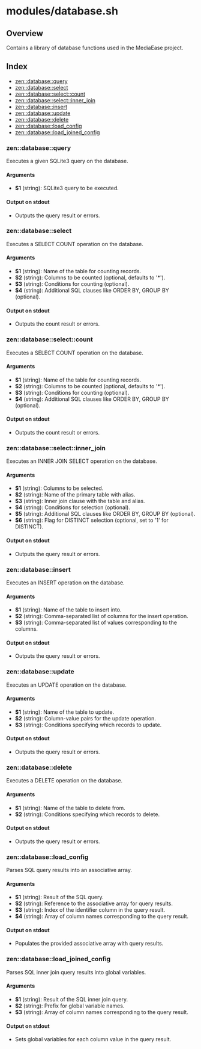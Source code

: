 # modules/database.sh

## Overview

Contains a library of database functions used in the MediaEase project.

## Index

* [zen::database::query](#zendatabasequery)
* [zen::database::select](#zendatabaseselect)
* [zen::database::select::count](#zendatabaseselectcount)
* [zen::database::select::inner_join](#zendatabaseselectinnerjoin)
* [zen::database::insert](#zendatabaseinsert)
* [zen::database::update](#zendatabaseupdate)
* [zen::database::delete](#zendatabasedelete)
* [zen::database::load_config](#zendatabaseloadconfig)
* [zen::database::load_joined_config](#zendatabaseloadjoinedconfig)

### zen::database::query

Executes a given SQLite3 query on the database.

#### Arguments

* **$1** (string): SQLite3 query to be executed.

#### Output on stdout

* Outputs the query result or errors.

### zen::database::select

Executes a SELECT COUNT operation on the database.

#### Arguments

* **$1** (string): Name of the table for counting records.
* **$2** (string): Columns to be counted (optional, defaults to '*').
* **$3** (string): Conditions for counting (optional).
* **$4** (string): Additional SQL clauses like ORDER BY, GROUP BY (optional).

#### Output on stdout

* Outputs the count result or errors.

### zen::database::select::count

Executes a SELECT COUNT operation on the database.

#### Arguments

* **$1** (string): Name of the table for counting records.
* **$2** (string): Columns to be counted (optional, defaults to '*').
* **$3** (string): Conditions for counting (optional).
* **$4** (string): Additional SQL clauses like ORDER BY, GROUP BY (optional).

#### Output on stdout

* Outputs the count result or errors.

### zen::database::select::inner_join

Executes an INNER JOIN SELECT operation on the database.

#### Arguments

* **$1** (string): Columns to be selected.
* **$2** (string): Name of the primary table with alias.
* **$3** (string): Inner join clause with the table and alias.
* **$4** (string): Conditions for selection (optional).
* **$5** (string): Additional SQL clauses like ORDER BY, GROUP BY (optional).
* **$6** (string): Flag for DISTINCT selection (optional, set to '1' for DISTINCT).

#### Output on stdout

* Outputs the query result or errors.

### zen::database::insert

Executes an INSERT operation on the database.

#### Arguments

* **$1** (string): Name of the table to insert into.
* **$2** (string): Comma-separated list of columns for the insert operation.
* **$3** (string): Comma-separated list of values corresponding to the columns.

#### Output on stdout

* Outputs the query result or errors.

### zen::database::update

Executes an UPDATE operation on the database.

#### Arguments

* **$1** (string): Name of the table to update.
* **$2** (string): Column-value pairs for the update operation.
* **$3** (string): Conditions specifying which records to update.

#### Output on stdout

* Outputs the query result or errors.

### zen::database::delete

Executes a DELETE operation on the database.

#### Arguments

* **$1** (string): Name of the table to delete from.
* **$2** (string): Conditions specifying which records to delete.

#### Output on stdout

* Outputs the query result or errors.

### zen::database::load_config

Parses SQL query results into an associative array.

#### Arguments

* **$1** (string): Result of the SQL query.
* **$2** (string): Reference to the associative array for query results.
* **$3** (string): Index of the identifier column in the query result.
* **$4** (string): Array of column names corresponding to the query result.

#### Output on stdout

* Populates the provided associative array with query results.

### zen::database::load_joined_config

Parses SQL inner join query results into global variables.

#### Arguments

* **$1** (string): Result of the SQL inner join query.
* **$2** (string): Prefix for global variable names.
* **$3** (string): Array of column names corresponding to the query result.

#### Output on stdout

* Sets global variables for each column value in the query result.

